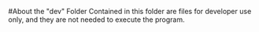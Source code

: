 #About the "dev" Folder
Contained in this folder are files for developer use only, and they are not needed to execute the program.
